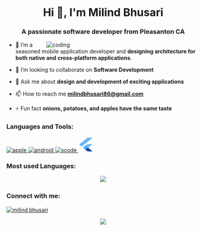<h1 align="center">Hi 👋, I'm Milind Bhusari</h1>
<h3 align="center">A passionate software developer from Pleasanton CA</h3>
<img align="right" alt="coding" width="400" src="https://cdn.dribbble.com/users/1162077/screenshots/3848914/programmer.gif">

- 🌱 I’m a seasoned mobile application developer and **designing architecture for both native and cross-platform applications**.

- 👯 I’m looking to collaborate on **Software Development**

- 💬 Ask me about **design and development of exciting applications**

- 📫 How to reach me **milindbhusari86@gmail.com**

- ⚡ Fun fact **onions, potatoes, and apples have the same taste**

<h3 align="left">Languages and Tools:</h3>
<p align="left"> <a href="https://angular.io" target="_blank" rel="noreferrer"> <img src="https://cdna.iconscout.com/img/apple.1467727.svg" alt="apple" width="40" height="40"/> </a> <a href="https://www.cprogramming.com/" target="_blank" rel="noreferrer"> <img src="https://cdn.iconscout.com/icon/free/png-512/free-android-206-675862.png?f=avif&w=512" alt="android" width="40" height="40"/> </a> <a href="https://www.w3schools.com/cpp/" target="_blank" rel="noreferrer"> <img src="https://cdn.iconscout.com/icon/free/png-512/free-xcode-3629761-3030812.png?f=avif&w=512" alt="xcode" width="40" height="40"/> </a> 
<a href="https://www.w3schools.com/cpp/" target="_blank" rel="noreferrer"> <img src="https://raw.githubusercontent.com/dnfield/flutter_svg/7d374d7107561cbd906d7c0ca26fef02cc01e7c8/example/assets/flutter_logo.svg?sanitize=true" alt="flutter" width="40" height="40"/> </a></p>

<h3 align="left">Most used Languages:</h3>
<p align="center">
<a href="https://github.com/anuraghazra/github-readme-stats">
 <img src="https://github-readme-stats.vercel.app/api/top-langs/?username=mbhusari&layout=compact&theme=radical"/></a>
</p>

<h3 align="left">Connect with me:</h3>
<p align="left">
<a href="https://linkedin.com/in/milindbhusari" target="blank"><img align="center" src="https://raw.githubusercontent.com/rahuldkjain/github-profile-readme-generator/master/src/images/icons/Social/linked-in-alt.svg" alt="milind bhusari" height="30" width="40" /></a>
 <p align="center">
<a href="https://visitcount.itsvg.io">
<img src="https://visitcount.itsvg.in/api?id=prathameshdixit&icon=0&color=7"/></a>
</p>
</p>
